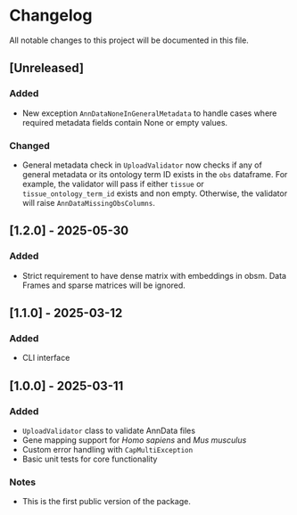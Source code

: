 # Changelog

All notable changes to this project will be documented in this file.

## [Unreleased]
### Added 
- New exception `AnnDataNoneInGeneralMetadata` to handle cases where required metadata fields contain None or empty values.

### Changed
- General metadata check in `UploadValidator` now checks if any of general metadata or its ontology term ID exists in the `obs` dataframe. For example, the validator will pass if either `tissue` or `tissue_ontology_term_id` exists and non empty. Otherwise, the validator will raise `AnnDataMissingObsColumns`.


## [1.2.0] - 2025-05-30
### Added
- Strict requirement to have dense matrix with embeddings in obsm. Data Frames and sparse matrices will be ignored.


## [1.1.0] - 2025-03-12
### Added
- CLI interface


## [1.0.0] - 2025-03-11
### Added
- `UploadValidator` class to validate AnnData files
- Gene mapping support for *Homo sapiens* and *Mus musculus*
- Custom error handling with `CapMultiException`
- Basic unit tests for core functionality

### Notes
- This is the first public version of the package.
